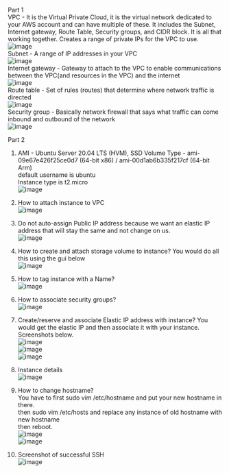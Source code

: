 Part 1  
VPC - It is the Virtual Private Cloud, it is the virtual network dedicated to your AWS account and can have multiple of these. It includes the Subnet, Internet gateway, Route Table, Security groups, and CIDR block. It is all that working together. Creates a range of private IPs for the VPC to use.  
![image](https://user-images.githubusercontent.com/77360294/137032092-2ea3124f-05ca-4650-a61c-55a01b401248.png)  
Subnet - A range of IP addresses in your VPC  
![image](https://user-images.githubusercontent.com/77360294/137032296-167eae5d-c02c-4ab5-a19c-40b82bb7e9f7.png)  
Internet gateway - Gateway to attach to the VPC to enable communications between the VPC(and resources in the VPC) and the internet  
![image](https://user-images.githubusercontent.com/77360294/137032725-8f673fa8-b940-4da5-95de-08bb011397e7.png)  
Route table - Set of rules (routes) that determine where network traffic is directed  
![image](https://user-images.githubusercontent.com/77360294/137033385-6fdbe4c7-61a7-4cf5-b6b1-992844b8efa6.png)  
Security group - Basically network firewall that says what traffic can come inbound and outbound of the network  
![image](https://user-images.githubusercontent.com/77360294/137033206-5f71d896-f1b9-4bfc-8d39-cb6efcee4b41.png)  
  
Part 2  
1. AMI - Ubuntu Server 20.04 LTS (HVM), SSD Volume Type - ami-09e67e426f25ce0d7 (64-bit x86) / ami-00d1ab6b335f217cf (64-bit Arm)  
default username is ubuntu  
Instance type is t2.micro  
![image](https://user-images.githubusercontent.com/77360294/137034793-9d08d217-56c0-45dd-bf53-b0a80fbd741a.png)  
  
2. How to attach instance to VPC  
![image](https://user-images.githubusercontent.com/77360294/137034984-3f96567f-bb55-4442-af8e-8c1fe4fd372e.png)  
  
3. Do not auto-assign Public IP address because we want an elastic IP address that will stay the same and not change on us.  
![image](https://user-images.githubusercontent.com/77360294/137035088-cfa86840-d7de-4c08-9e8b-fb9a97db4f3d.png)  
  
4. How to create and attach storage volume to instance? You would do all this using the gui below  
![image](https://user-images.githubusercontent.com/77360294/137035444-5f55a067-1bf6-4c47-b70c-b1ccf105bb62.png)  
  
5. How to tag instance with a Name?  
![image](https://user-images.githubusercontent.com/77360294/137035516-b5873cb3-ceba-44e5-aacf-8daa84d6a01f.png)  
  
6. How to associate security groups?  
![image](https://user-images.githubusercontent.com/77360294/137035632-5a1d7bca-3a1a-470e-adcc-2beaa5e778f6.png)  
  
7. Create/reserve and associate Elastic IP address with instance? You would get the elastic IP and then associate it with your instance. Screenshots below.  
![image](https://user-images.githubusercontent.com/77360294/137035917-e26f0300-b4ef-4b3e-be8b-d248d7b887bd.png)  
![image](https://user-images.githubusercontent.com/77360294/137036077-4c7bd7a3-db3d-46a3-a5a9-9013264d419e.png)  
![image](https://user-images.githubusercontent.com/77360294/137036175-6d2c78df-1c62-433e-bc7c-ce9d50437463.png)  
  
8. Instance details  
![image](https://user-images.githubusercontent.com/77360294/137062644-38ed9b79-3c5b-43aa-a2a4-c5499f8f9841.png)   
  
9. How to change hostname?  
You have to first sudo vim /etc/hostname and put your new hostname in there.  
then sudo vim /etc/hosts and replace any instance of old hostname with new hostname  
then reboot.  
![image](https://user-images.githubusercontent.com/77360294/137036912-d853301f-dd6a-4feb-8b0c-15d6979aaa19.png)  
![image](https://user-images.githubusercontent.com/77360294/137037111-4758c3bb-2001-42f0-8102-5459347531f8.png)  
  
10. Screenshot of successful SSH  
![image](https://user-images.githubusercontent.com/77360294/137037393-d1210b5b-f9b0-4395-995a-cada0db392d9.png)
